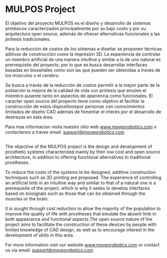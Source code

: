 # MULPOS Project

El objetivo del proyecto MULPOS es el diseño y desarrollo de sistemas protésicos caracterizados principalmente 
por su bajo costo y por su arquitectura open source, además de ofrecer alternativas funcionales a las prótesis 
tradicionales.

Para la reducción de costos de los sistemas a diseñar se proponen técnicas aditivas de construcción 
como la impresión 3D. La experiencia de controlar un miembro artificial de una manera intuitiva y similar a la de 
uno natural es prerrequisito del proyecto, por lo que se busca desarrollar interfaces basadas en bioseñales como 
son las que pueden ser obtenidas a través de los músculos o el cerebro.

Se busca a través de la reducción de costos permitir a la mayor parte de la población la mejora de la calidad de vida
con prótesis que emulen el miembro ausente tanto en aspectos de apariencia como funcionales.
El caracter open source del proyecto tiene como objetivo el facilitar la construcción de estos dispositivospor personas 
con conocimientos limitados de diseño CAD además de fomentar el interés por el desarrollo de destrezas en esta área.   

Para mas informacion visite nuestro sitio web www.moveorobotics.com o contactenos a traves email: support@moveorobotics.com

##

The objective of the MULPOS project is the design and development of prosthetic systems characterized mainly by 
their low cost and open source architecture, in addition to offering functional alternatives to traditional prostheses.

To reduce the costs of the systems to be designed, additive construction techniques such as 3D printing are proposed. 
The experience of controlling an artificial limb in an intuitive way and similar to that of a natural one is a prerequisite
of the project, which is why it seeks to develop interfaces based on biosignals such as those that can be obtained through 
the muscles or the brain.
       
It is sought through cost reduction to allow the majority of the population to improve the quality of life
with prostheses that emulate the absent limb in both appearance and functional aspects.The open source 
nature of the project aims to facilitate the construction of these devices by people with limited knowledge
of CAD design, as well as to encourage interest in the development of skills in this area.

For more information visit our website www.moveorobotics.com or contact us via email: support@moveorobotics.com

                   
                   
